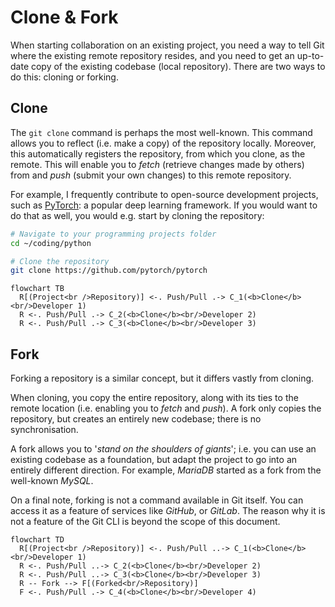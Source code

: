 # Clone & Fork

When starting collaboration on an existing project, you need a way to tell Git where the existing remote repository resides, and you need to get an up-to-date copy of the existing codebase (local repository). There are two ways to do this: cloning or forking.

## Clone

The `git clone` command is perhaps the most well-known. This command allows you to reflect (i.e. make a copy) of the repository locally. Moreover, this automatically registers the repository, from which you clone, as the remote. This will enable you to *fetch* (retrieve changes made by others) from and *push* (submit your own changes) to this remote repository.

For example, I frequently contribute to open-source development projects, such as [PyTorch](https://pytorch.org/docs/master/community/contribution_guide.html): a popular deep learning framework. If you would want to do that as well, you would e.g. start by cloning the repository:

```bash
# Navigate to your programming projects folder
cd ~/coding/python

# Clone the repository
git clone https://github.com/pytorch/pytorch
```

```mermaid
flowchart TB
  R[(Project<br />Repository)] <-. Push/Pull .-> C_1(<b>Clone</b><br/>Developer 1)
  R <-. Push/Pull .-> C_2(<b>Clone</b><br/>Developer 2)
  R <-. Push/Pull .-> C_3(<b>Clone</b><br/>Developer 3)
```

## Fork

Forking a repository is a similar concept, but it differs vastly from cloning. 

When cloning, you copy the entire repository, along with its ties to the remote location (i.e. enabling you to *fetch* and *push*). A fork only copies the repository, but creates an entirely new codebase; there is no synchronisation.

A fork allows you to '*stand on the shoulders of giants*'; i.e. you can use an existing codebase as a foundation, but adapt the project to go into an entirely different direction. For example, *MariaDB* started as a fork from the well-known *MySQL*.

On a final note, forking is not a command available in Git itself. You can access it as a feature of services like *GitHub*, or *GitLab*. The reason why it is not a feature of the Git CLI is beyond the scope of this document.

```mermaid
flowchart TD
  R[(Project<br />Repository)] <-. Push/Pull ..-> C_1(<b>Clone</b><br/>Developer 1)
  R <-. Push/Pull ..-> C_2(<b>Clone</b><br/>Developer 2)
  R <-. Push/Pull ..-> C_3(<b>Clone</b><br/>Developer 3)
  R -- Fork --> F[(Forked<br/>Repository)]
  F <-. Push/Pull .-> C_4(<b>Clone</b><br/>Developer 4)
```

